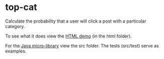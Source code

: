 top-cat
=======

Calculate the probability that a user will click a post with a particular category.

To see what it does view the [HTML demo](tree/master/html) (in the html folder).

For the [Java micro-library](tree/master/src/main) view the src folder. The tests (src/test) serve as examples.

